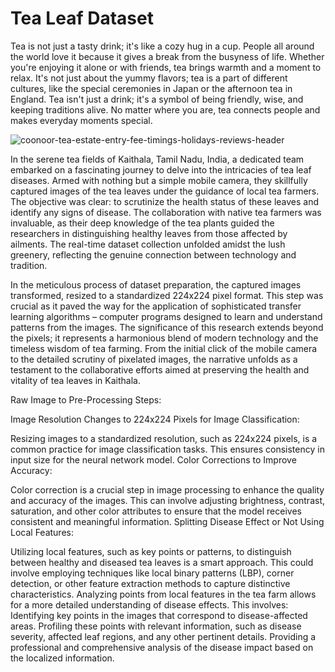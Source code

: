 # Tea Leaf Dataset 


Tea is not just a tasty drink; it's like a cozy hug in a cup. People all around the world love it because it gives a break from the busyness of life. Whether you're enjoying it alone or with friends, tea brings warmth and a moment to relax. It's not just about the yummy flavors; tea is a part of different cultures, like the special ceremonies in Japan or the afternoon tea in England. Tea isn't just a drink; it's a symbol of being friendly, wise, and keeping traditions alive. No matter where you are, tea connects people and makes everyday moments special.

![coonoor-tea-estate-entry-fee-timings-holidays-reviews-header](https://github.com/Balasubramaniam077/Tea-leaf-disease/assets/67773609/4bcc338a-5a2d-4eb7-9194-5487df9848d1)


In the serene tea fields of Kaithala, Tamil Nadu, India, a dedicated team embarked on a fascinating journey to delve into the intricacies of tea leaf diseases. Armed with nothing but a simple mobile camera, they skillfully captured images of the tea leaves under the guidance of local tea farmers. The objective was clear: to scrutinize the health status of these leaves and identify any signs of disease. The collaboration with native tea farmers was invaluable, as their deep knowledge of the tea plants guided the researchers in distinguishing healthy leaves from those affected by ailments. The real-time dataset collection unfolded amidst the lush greenery, reflecting the genuine connection between technology and tradition.

In the meticulous process of dataset preparation, the captured images transformed, resized to a standardized 224x224 pixel format. This step was crucial as it paved the way for the application of sophisticated transfer learning algorithms – computer programs designed to learn and understand patterns from the images. The significance of this research extends beyond the pixels; it represents a harmonious blend of modern technology and the timeless wisdom of tea farming. From the initial click of the mobile camera to the detailed scrutiny of pixelated images, the narrative unfolds as a testament to the collaborative efforts aimed at preserving the health and vitality of tea leaves in Kaithala.

Raw Image to Pre-Processing Steps:

Image Resolution Changes to 224x224 Pixels for Image Classification:

Resizing images to a standardized resolution, such as 224x224 pixels, is a common practice for image classification tasks. This ensures consistency in input size for the neural network model.
Color Corrections to Improve Accuracy:

Color correction is a crucial step in image processing to enhance the quality and accuracy of the images. This can involve adjusting brightness, contrast, saturation, and other color attributes to ensure that the model receives consistent and meaningful information.
Splitting Disease Effect or Not Using Local Features:

Utilizing local features, such as key points or patterns, to distinguish between healthy and diseased tea leaves is a smart approach. This could involve employing techniques like local binary patterns (LBP), corner detection, or other feature extraction methods to capture distinctive characteristics.
Analyzing points from local features in the tea farm allows for a more detailed understanding of disease effects. This involves:
Identifying key points in the images that correspond to disease-affected areas.
Profiling these points with relevant information, such as disease severity, affected leaf regions, and any other pertinent details.
Providing a professional and comprehensive analysis of the disease impact based on the localized information.



